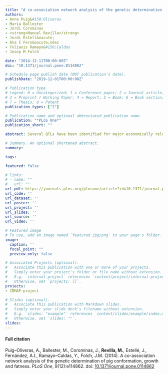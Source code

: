 ```yaml
---
title: "A co-association network analysis of the genetic determination of pig conformation, growth and fatness"
authors:
- Anna Puig&#150;Oliveras
- Maria Ballester
- Jordi Corominas
- <strong>Manuel Revilla</strong>
- Jordi Estell&eacute;
- Ana I Fern&aacute;ndez
- Yuliaxis Ramayo&#150;Caldas
- Josep M Folch

date: "2014-12-11T00:00:00Z"
doi: "10.1371/journal.pone.0114862"

# Schedule page publish date (NOT publication's date).
publishDate: "2019-12-01T00:00:00Z"

# Publication type.
# Legend: 0 = Uncategorized; 1 = Conference paper; 2 = Journal article;
# 3 = Preprint / Working Paper; 4 = Report; 5 = Book; 6 = Book section;
# 7 = Thesis; 8 = Patent
publication_types: ["2"]

# Publication name and optional abbreviated publication name.
publication: "*PLoS One*"
publication_short: ""

abstract: Several QTLs have been identified for major economically relevant traits in livestock, such as growth and meat quality, revealing the complex genetic architecture of these traits. The use of network approaches considering the interactions of multiple molecules and traits provides useful insights into the molecular underpinnings of complex traits. Here, a network based methodology, named Association Weight Matrix, was applied to study gene interactions and pathways affecting pig conformation, growth and fatness traits. The co&#150;association network analysis underpinned three transcription factors, <i>PPAR&gamma;</i>, <i>ELF1</i>, and <i>PRDM16</i> involved in mesoderm tissue differentiation. Fifty&#150;four genes in the network belonged to growth&#150;related ontologies and 46 of them were common with a similar study for growth in cattle supporting our results. The functional analysis uncovered the lipid metabolism and the corticotrophin and gonadotrophin release hormone pathways among the most important pathways influencing these traits. Our results suggest that the genes and pathways here identified are important determining either the total body weight of the animal and the fat content. For instance, a switch in the mesoderm tissue differentiation may determinate the age&#150;related preferred pathways being in the puberty stage those related with the miogenic and osteogenic lineages; on the contrary, in the maturity stage cells may be more prone to the adipocyte fate. Hence, our results demonstrate that an integrative genomic co&#150;association analysis is a powerful approach for identifying new connections and interactions among genes. This work provides insights about pathways and key regulators which may be important determining the animal growth, conformation and body proportions and fatness traits. Molecular information concerning genes and pathways here described may be crucial for the improvement of genetic breeding programs applied to pork meat production.

# Summary. An optional shortened abstract.
summary: 

tags:

featured: false

# links:
# - name: ""
#   url: ""
url_pdf: https://journals.plos.org/plosone/article?id=10.1371/journal.pone.0114862
url_code: ''
url_dataset: ''
url_poster: ''
url_project: ''
url_slides: ''
url_source: ''
url_video: ''

# Featured image
# To use, add an image named `featured.jpg/png` to your page's folder. 
image:
  caption: ''
  focal_point: ""
  preview_only: false

# Associated Projects (optional).
#   Associate this publication with one or more of your projects.
#   Simply enter your project's folder or file name without extension.
#   E.g. `internal-project` references `content/project/internal-project/index.md`.
#   Otherwise, set `projects: []`.
projects: 
- IBMAP-project

# Slides (optional).
#   Associate this publication with Markdown slides.
#   Simply enter your slide deck's filename without extension.
#   E.g. `slides: "example"` references `content/slides/example/index.md`.
#   Otherwise, set `slides: ""`.
slides: 
---
```


<div class="article-style">
  <h4 id=full-citation">Full citation</h4>
<p>
  Puig&#150;Oliveras, A., Ballester, M., Corominas, J., <strong>Revilla, M.</strong>, Estell&eacute;, J., Fern&aacute;ndez, A.I., Ramayo&#150;Caldas, Y., Folch, J.M. (2014). A co-association network analysis of the genetic determination of pig conformation, growth and fatness. <em>PLoS One</em>, 9(12):e114862. doi: <a href="https://doi.org/10.1371/journal.pone.0114862" target="_blank">10.1371/journal.pone.0114862</a>  
  </p>
</div>  
  